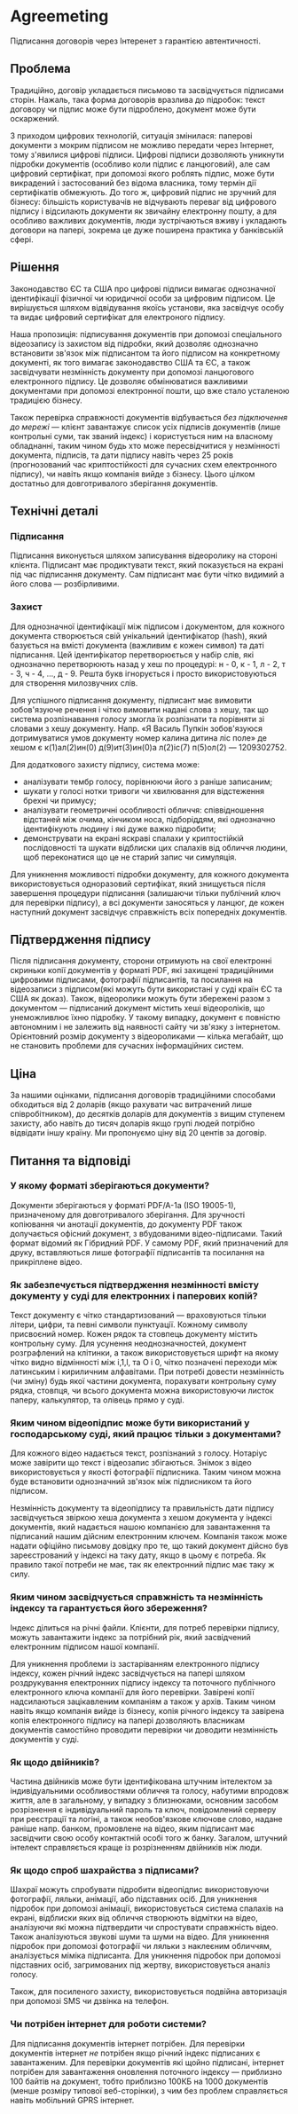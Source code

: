 # Agreemeting

Підписання договорів через Інтеренет з гарантією автентичності.

## Проблема

Традиційно, договір укладається письмово та засвідчується підписами сторін. Нажаль, така форма договорів вразлива до підробок: текст договору чи підпис може бути підроблено, документ може бути оскаржений.

З приходом цифрових технологій, ситуація змінилася: паперові документи з мокрим підписом не можливо передати через Інтернет, тому з'явилися цифрові підписи. Цифрові підписи дозволяють уникнути підробки документів (особливо коли підпис є ланцюговий), але сам цифровий сертифікат, при допомозі якого роблять підпис, може бути викрадений і застосований без відома власника, тому термін дії сертифікатів обмежують. До того ж, цифровий підпис не зручний для бізнесу: більшість користувачів не відчувають переваг від цифрового підпису і відсилають документи як звичайну електронну пошту, а для особливо важливих документів, люди зустрічаються вживу і укладають договори на папері, зокрема це дуже поширена практика у банківській сфері.

## Рішення

Законодавство ЄС та США про цифрові підписи вимагає однозначної ідентифікації фізичної чи юридичної особи за цифровим підписом. Це вирішується шляхом відвідування якоїсь установи, яка засвідчує особу та видає цифровий сертифікат для електроного підпису.

Наша пропозиція: підписування документів при допомозі спеціального відеозапису із захистом від підробки, який дозволяє однозначно встановити зв'язок між підписантом та його підписом на конкретному документі, як того вимагає законодавство США та ЄС, а також засвідчувати незмінність документу при допомозі ланцюгового електронного підпису. Це дозволяє обмінюватися важливими документами при допомозі електронної пошти, що вже стало усталеною традицією бізнесу.

Також перевірка справжності документів відбувається _без підключення до мережі_ — клієнт завантажує список усіх підписів документів (лише контрольні суми, так званий індекс) і користується ним на власному обладнанні, таким чином будь хто може пересвідчитися у незмінності документа, підписів, та дати підпису навіть через 25 років (прогнозований час криптостійкості для сучасних схем електронного підпису), чи навіть якщо компанія вийде з бізнесу. Цього цілком достатньо для довготривалого зберігання документів.

## Технічні деталі

### Підписання

Підписання виконується шляхом записування відеоролику на стороні клієнта. Підписант має продиктувати текст, який показується на екрані під час підписання документу. Сам підписант має бути чітко видимий а його слова — розбірливими.

### Захист

Для однозначної ідентифікації між підписом і документом, для кожного документа створюється свій унікальний ідентифікатор (hash), який базується на вмісті документа (важливим є кожен символ) та даті підписання. Цей ідентифікатор перетворюється у набір слів, які однозначно перетворюють назад у хеш по процедурі: н - 0, к - 1, л - 2, т - 3, ч - 4, ..., д - 9. Решта букв ігнорується і просто використовуються для створення милозвучних слів.

Для успішного підписання документу, підписант має вимовити зобов'язуюче речення і чітко вимовити надані слова з хешу, так що система розпізнавання голосу змогла їх розпізнати та порівняти зі словами з хешу документу. Напр. «Я Василь Пупкін зобов'язуюся дотримуватися умов документу номер калина дитина ліс поле» де хешом є к(1)ал(2)ин(0) д(9)ит(3)ин(0)а л(2)іс(7) п(5)ол(2) — 1209302752.

Для додаткового захисту підпису, система може:

- аналізувати тембр голосу, порівнюючи його з раніше записаним;
- шукати у голосі нотки тривоги чи хвилювання для відстеження брехні чи примусу;
- аналізувати геометричні особливості обличчя: співвідношення відстаней між очима, кінчиком носа, підборіддям, які однозначно ідентифікують людину і які дуже важко підробити;
- демонструвати на екрані яскраві спалахи у криптостійкій послідовності та шукати відблиски цих спалахів від обличчя людини, щоб переконатися що це не старий запис чи симуляція.

Для уникнення можливості підробки документу, для кожного документа використовується одноразовий сертифікат, який знищується після завершення процедури підписання (залишаючи тільки публічний ключ для перевірки підпису), а всі документи заносяться у ланцюг, де кожен наступний документ засвідчує справжність всіх попередніх документів.

## Підтвердження підпису

Після підписання документу, сторони отримують на свої електронні скриньки копії документів у форматі PDF, які захищені традиційними цифровими підписами, фотографії підписантів, та посилання на відеозаписи з підписом(які можуть бути використані у суді країн ЄС та США як доказ). Також, відеоролики можуть бути збережені разом з документом — підписаний документ містить хеші відеороліків, що унеможливлює їхню підробку. У такому випадку, документ є повністю автономним і не залежить від наявності сайту чи зв'язку з інтернетом. Орієнтовний розмір документу з відеороликами — кілька мегабайт, що не становить проблеми для сучасних інформаційних систем.

## Ціна

За нашими оцінками, підписання договорів традиційними способами обходиться від 2 доларів (якщо рахувати час витрачений лише співробітником), до десятків доларів для документів з вищим ступенем захисту, або навіть до тисяч доларів якщо групі людей потрібно відвідати іншу країну. Ми пропонуємо ціну від 20 центів за договір.

## Питання та відповіді

### У якому форматі зберігаються документи?

Документи зберігаються у форматі PDF/A-1a (ISO 19005-1), призначеному для довготривалого зберігання. Для зручності копіювання чи анотації документів, до документу PDF також долучається офісний документ, з вбудованими відео-підписами. Такий формат відомий як Гібридний PDF. У самому PDF, який призначений для друку, вставляються лише фотографії підписантів та посилання на прикріплене відео.

### Як забезпечується підтвердження незмінності вмісту документу у суді для електронних і паперових копій?

Текст документу є чітко стандартизований — враховуються тільки літери, цифри, та певні символи пунктуації. Кожному символу присвоєний номер. Кожен рядок та стовпець документу містить контрольну суму.  Для усунення неоднозначностей, документ розграфлений на клітинки, а також використовується шрифт на якому чітко видно відмінності між і,1,l, та О і 0, чітко позначені переходи між латинським і кириличним алфавітами. При потребі довести незмінність (чи зміну) будь якої частини документа, порахувати контрольну суму рядка, стовпця, чи всього документа можна використовуючи листок паперу, калькулятор, та олівець прямо у суді.

### Яким чином відеопідпис може бути використаний у господарському суді, який працює тільки з документами?

Для кожного відео надається текст, розпізнаний з голосу. Нотаріус може завірити що текст і відеозапис збігаються. Знімок з відео використовується у якості фотографії підписника. Таким чином можна буде встановити однозначний зв'язок між підписником та його підписом.

Незмінність документу та відеопідпису та правильність дати підпису засвідчується звіркою хеша документа з хешом документа у індексі документів, який надається нашою компанією для завантаження та підписаний нашим дійсним електронним ключем. Компанія також може надати офіційно письмову довідку про те, що такий документ дійсно був зареєстрований у індексі на таку дату, якщо в цьому є потреба. Як правило такої потреби не має, так як електронний підпис має таку ж силу.

### Яким чином засвідчується справжність та незмінність індексу та гарантується його збереження?

Індекс ділиться на річні файли. Клієнти, для потреб перевірки підпису, можуть завантажити індекс за потрібний рік, який засвідчений електронним підписом нашої компанії.

Для уникнення проблеми із застаріванням електронного підпису індексу, кожен річний індекс засвідчується на папері шляхом роздрукування електронних підпису індексу та поточного публічного електронного ключа компанії для його перевірки. Завірені копії надсилаються зацікавленим компаніям а також у архів. Таким чином навіть якщо компанія вийде із бізнесу, копія річного індексу та завірена копія електронного підпису на папері дозволяють власникам документів самостійно проводити перевірки чи доводити незмінність документів у суді. 

### Як щодо двійників?

Частина двійників може бути ідентифікована штучним інтелектом за індивідуальними особливостями обличчя та голосу, набутими впродовж життя, але в загальному, у випадку з близнюками, основним засобом розрізнення є індивідуальний пароль та ключ, повідомлений серверу при реєстрації та логіні, а також необов'язкове ключове слово, надане раніше напр. банком, промовлене на відео, яким підписант має засвідчити свою особу контактній особі того ж банку. Загалом, штучний інтелект справляється краще із розрізненням двійників ніж люди.

### Як щодо спроб шахрайства з підписами?

Шахраї можуть спробувати підробити відеопідпис використовуючи фотографії, ляльки, анімації, або підставних осіб. Для уникнення підробок при допомозі анімації, використовується система спалахів на екрані, відблиски яких від обличчя створюють відмітки на відео, аналізуючи які можна підтвердити чи спростувати справжність відео. Також аналізуються звукові шуми та шуми на відео. Для уникнення підробок при допомозі фотографії чи ляльки з наклеєним обличчям, аналізується міміка підписанта. Для уникнення підробок при допомозі підставних осіб, загримованих під жертву, використовується аналіз голосу.

Також, для посиленого захисту, використовується подвійна авторизація при допомозі SMS чи дзвінка на телефон.

### Чи потрібен інтернет для роботи системи?

Для підписання документів інтернет потрібен. Для перевірки документів інтернет _не_ потрібен якщо річний індекс підписаних є завантаженим. Для перевірки документів які щойно підписані, інтернет потрібен для завантаження оновлення поточного індексу — приблизно 100 байтів на документ, тобто приблизно 100КБ на 1000 документів (менше розміру типової веб-сторінки), з чим без проблем справляється навіть мобільний GPRS інтернет.
